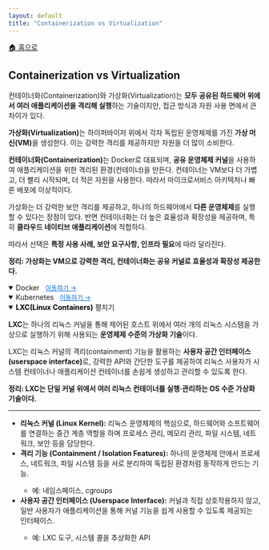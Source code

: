 ```yaml
---
layout: default
title: "Containerization vs Virtualization"
---
```


<p class="breadcrumb"><a href="/cs_study/home.html">🏠 홈으로</a></p>

<section>
  <h2>Containerization vs Virtualization</h2>
  <p>컨테이너화(Containerization)와 가상화(Virtualization)는 <b>모두 공유된 하드웨어 위에서 여러 애플리케이션을 격리해 실행</b>하는 기술이지만, 접근 방식과 자원 사용 면에서 큰 차이가 있다.</p>
  <p><b>가상화(Virtualization)</b>는 하이퍼바이저 위에서 각자 독립된 운영체제를 가진 <b>가상 머신(VM)</b>을 생성한다. 이는 강력한 격리를 제공하지만 자원을 더 많이 소비한다.</p>
  <p><b>컨테이너화(Containerization)</b>는 Docker로 대표되며, <b>공유 운영체제 커널</b>을 사용하여 애플리케이션을 위한 격리된 환경(컨테이너)을 만든다. 컨테이너는 VM보다 더 가볍고, 더 빨리 시작되며, 더 적은 자원을 사용한다. 따라서 마이크로서비스 아키텍처나 빠른 배포에 이상적이다.</p>
  <p>가상화는 더 강력한 보안 격리를 제공하고, 하나의 하드웨어에서 <b>다른 운영체제</b>를 실행할 수 있다는 장점이 있다. 반면 컨테이너화는 더 높은 효율성과 확장성을 제공하며, 특히 <b>클라우드 네이티브 애플리케이션</b>에 적합하다.</p>
  <p>따라서 선택은 <b>특정 사용 사례, 보안 요구사항, 인프라 필요</b>에 따라 달라진다.</p>
  <p><strong>정리: 가상화는 VM으로 강력한 격리, 컨테이너화는 공유 커널로 효율성과 확장성 제공한다.</strong></p>
</section>

<details open>
  <summary>
    <span class="accordion-title">Docker</span> 
    <a href="./docker.html" style="margin-left: 8px; font-size: 0.9em; color: #0366d6;">이동하기 →</a>
  </summary>
</details>

<details open>
  <summary><span class="accordion-title">Kubernetes</span>
  <a href="./kubernetes.html" style="margin-left: 8px; font-size: 0.9em; color: #0366d6;">이동하기 →</a> 
  </summary>
</details>

<!-- 설명 -->
<details open>
<summary><span class="accordion-title" style="color: #000; font-weight: bold;">LXC(Linux Containers)</span> <span class="indicator">펼치기</span></summary>
<div class="accordion-content">
  <p><b>LXC</b>는 하나의 리눅스 커널을 통해 제어된 호스트 위에서 여러 개의 리눅스 시스템을 가상으로 실행하기 위해 사용되는 <b>운영체제 수준의 가상화 기술</b>이다.</p>
  <p>LXC는 리눅스 커널의 격리(containment) 기능을 활용하는 <b>사용자 공간 인터페이스(userspace interface)</b>로, 강력한 API와 간단한 도구를 제공하여 리눅스 사용자가 시스템 컨테이너나 애플리케이션 컨테이너를 손쉽게 생성하고 관리할 수 있도록 한다.</p>
  <p><strong>정리: LXC는 단일 커널 위에서 여러 리눅스 컨테이너를 실행·관리하는 OS 수준 가상화 기술이다.</strong></p>
  <!-- 가로선 추가 -->
  <hr>
  <ul>
    <li><strong>리눅스 커널 (Linux Kernel):</strong> 리눅스 운영체제의 핵심으로, 하드웨어와 소프트웨어를 연결하는 중간 계층 역할을 하며 프로세스 관리, 메모리 관리, 파일 시스템, 네트워크, 보안 등을 담당한다.</li>
    <li><strong>격리 기능 (Containment / Isolation Features):</strong> 하나의 운영체제 안에서 프로세스, 네트워크, 파일 시스템 등을 서로 분리하여 독립된 환경처럼 동작하게 만드는 기능.</li>
    <ul><li>예: 네임스페이스, cgroups</li></ul>
    <li><strong>사용자 공간 인터페이스 (Userspace Interface):</strong> 커널과 직접 상호작용하지 않고, 일반 사용자가 애플리케이션을 통해 커널 기능을 쉽게 사용할 수 있도록 제공되는 인터페이스.</li>
    <ul><li>예: LXC 도구, 시스템 콜을 추상화한 API</li></ul>
  </ul>
</div>
</details>
